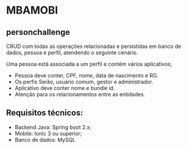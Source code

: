 # MBAMOBI
## personchallenge
CRUD com todas as operações relacionadas e persistidas em banco de dados, pessoa e perfil, atendendo o seguinte cenário.

Uma pessoa está associada a um perfil e contém vários aplicativos;
- Pessoa deve conter, CPF, nome, data de nascimento e RG.
- Os perfis Serão, usuário comum, gestor e administrador.
- Aplicativo deve conter nome e bundle id.
- Atenção para os relacionamentos entre as entidades.

## Requisitos técnicos:
- Backend Java: Spring boot 2.x; 
- Mobile: Ionic 3 ou superior; 
- Banco de dados: MySQL